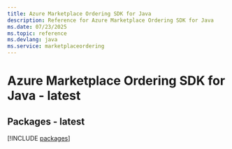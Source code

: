 ```yaml
---
title: Azure Marketplace Ordering SDK for Java
description: Reference for Azure Marketplace Ordering SDK for Java
ms.date: 07/23/2025
ms.topic: reference
ms.devlang: java
ms.service: marketplaceordering
---
```

# Azure Marketplace Ordering SDK for Java - latest
## Packages - latest
[!INCLUDE [packages](marketplace-ordering-index.md)]